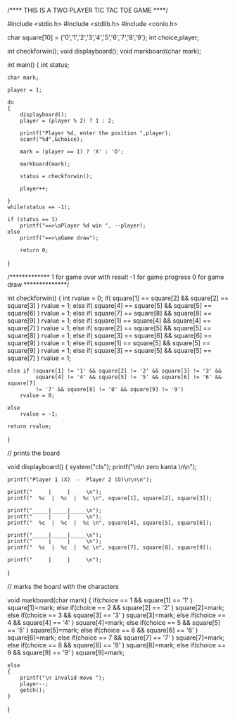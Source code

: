 /****
THIS IS A TWO PLAYER TIC TAC TOE GAME
****/

#include <stdio.h>
#include <stdlib.h>
#include <conio.h>

char square[10] = {'0','1','2','3','4','5','6','7','8','9'};
int choice,player;

int checkforwin();
void displayboard();
void markboard(char mark);


int main()
{
    int status;

    char mark;

    player = 1;

    do
    {
        displayboard();
        player = (player % 2) ? 1 : 2;

        printf("Player %d, enter the position ",player);
        scanf("%d",&choice);

        mark = (player == 1) ? 'X' : 'O';

        markboard(mark);

        status = checkforwin();

        player++;

    }
    while(status == -1);

    if (status == 1)
        printf("==>\aPlayer %d win ", --player);
    else
        printf("==>\aGame draw");

        return 0;
}

/*************
 1 for game over with result
 -1 for game progress
 0 for game draw
 **************/

int checkforwin()
{
    int rvalue = 0;
    if( square[1] == square[2] && square[2] == square[3] )
        rvalue = 1;
    else  if( square[4] == square[5] && square[5] == square[6] )
        rvalue = 1;
    else  if( square[7] == square[8] && square[8] == square[9] )
        rvalue = 1;
    else  if( square[1] == square[4] && square[4] == square[7] )
        rvalue = 1;
    else  if( square[2] == square[5] && square[5] == square[8] )
        rvalue = 1;
    else  if( square[3] == square[6] && square[6] == square[9] )
        rvalue = 1;
    else if( square[1] == square[5] && square[5] == square[9] )
        rvalue = 1;
    else  if( square[3] == square[5] && square[5] == square[7] )
        rvalue = 1;

    else if (square[1] != '1' && square[2] != '2' && square[3] != '3' &&
             square[4] != '4' && square[5] != '5' && square[6] != '6' && square[7]
             != '7' && square[8] != '8' && square[9] != '9')
        rvalue = 0;

    else
        rvalue = -1;

    return rvalue;

}

// prints the board

void displayboard()
{
    system("cls");
    printf("\n\n zero kanta \n\n");

    printf("Player 1 (X)  -  Player 2 (O)\n\n\n");

    printf("     |     |     \n");
    printf("  %c  |  %c  |  %c \n", square[1], square[2], square[3]);

    printf("_____|_____|_____\n");
    printf("     |     |     \n");
    printf("  %c  |  %c  |  %c \n", square[4], square[5], square[6]);

    printf("_____|_____|_____\n");
    printf("     |     |     \n");
    printf("  %c  |  %c  |  %c \n", square[7], square[8], square[9]);

    printf("     |     |     \n");

}

// marks the board with the characters

void markboard(char mark)
{
    if(choice == 1 && square[1] == '1' )
        square[1]=mark;
    else if(choice == 2 && square[2] == '2' )
        square[2]=mark;
    else if(choice == 3 && square[3] == '3' )
        square[3]=mark;
    else if(choice == 4 && square[4] == '4' )
        square[4]=mark;
    else if(choice == 5 && square[5] == '5' )
        square[5]=mark;
    else if(choice == 6 && square[6] == '6' )
        square[6]=mark;
    else if(choice == 7 && square[7] == '7' )
        square[7]=mark;
    else if(choice == 8 && square[8] == '8' )
        square[8]=mark;
    else if(choice == 9 && square[9] == '9' )
        square[9]=mark;

    else
    {
        printf("\n invalid move ");
        player--;
        getch();
    }

}
